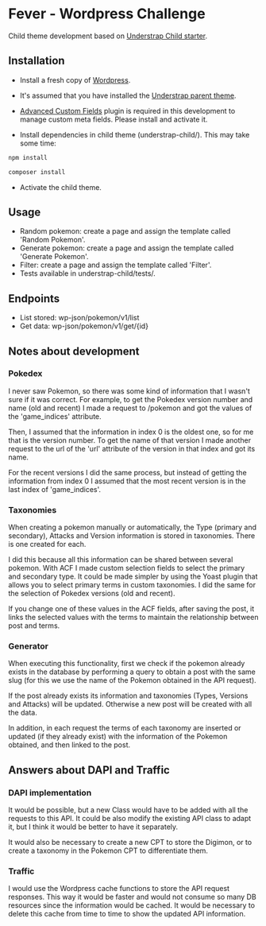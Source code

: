 # Fever - Wordpress Challenge

Child theme development based on [Understrap Child starter](https://docs.understrap.com/#/understrap-child/).

## Installation

- Install a fresh copy of [Wordpress](https://wordpress.org/download/).
- It's assumed that you have installed the [Understrap parent theme](https://understrap.com/).
- [Advanced Custom Fields](https://www.advancedcustomfields.com/) plugin is required in this development to manage custom meta fields. Please install and activate it.

- Install dependencies in child theme (understrap-child/). This may take some time:

```bash
npm install
```

```bash
composer install
```
- Activate the child theme.

## Usage

- Random pokemon: create a page and assign the template called 'Random Pokemon'.
- Generate pokemon: create a page and assign the template called 'Generate Pokemon'.
- Filter: create a page and assign the template called 'Filter'.
- Tests available in understrap-child/tests/.

## Endpoints
- List stored: wp-json/pokemon/v1/list
- Get data: wp-json/pokemon/v1/get/{id}

## Notes about development
### Pokedex
I never saw Pokemon, so there was some kind of information that I wasn't sure if it was correct. For example, to get the Pokedex version number and name (old and recent) I made a request to /pokemon and got the values of the 'game_indices' attribute.

Then, I assumed that the information in index 0 is the oldest one, so for me that is the version number. To get the name of that version I made another request to the url of the 'url' attribute of the version in that index and got its name.

For the recent versions I did the same process, but instead of getting the information from index 0 I assumed that the most recent version is in the last index of 'game_indices'.

### Taxonomies
When creating a pokemon manually or automatically, the Type (primary and secondary), Attacks and Version information is stored in taxonomies. There is one created for each. 

I did this because all this information can be shared between several pokemon.
With ACF I made custom selection fields to select the primary and secondary type. It could be made simpler by using the Yoast plugin that allows you to select primary terms in custom taxonomies. I did the same for the selection of Pokedex versions (old and recent).

If you change one of these values in the ACF fields, after saving the post, it links the selected values with the terms to maintain the relationship between post and terms.

### Generator
When executing this functionality, first we check if the pokemon already exists in the database by performing a query to obtain a post with the same slug (for this we use the name of the Pokemon obtained in the API request).

If the post already exists its information and taxonomies (Types, Versions and Attacks) will be updated. Otherwise a new post will be created with all the data.

In addition, in each request the terms of each taxonomy are inserted or updated (if they already exist) with the information of the Pokemon obtained, and then linked to the post.

## Answers about DAPI and Traffic
### DAPI implementation
It would be possible, but a new Class would have to be added with all the requests to this API. It could be also modify the existing API class to adapt it, but I think it would be better to have it separately.

It would also be necessary to create a new CPT to store the Digimon, or to create a taxonomy in the Pokemon CPT to differentiate them.

### Traffic
I would use the Wordpress cache functions to store the API request responses. This way it would be faster and would not consume so many DB resources since the information would be cached. It would be necessary to delete this cache from time to time to show the updated API information.